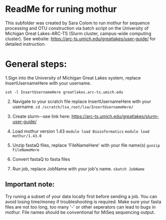 # ReadMe for runing mothur
This subfolder was created by Sara Colom to run mothur for sequence processing and OTU construction via batch script on the University of Michigan Great Lakes-ARC-TS (Slurm cluster, campus-wide computing cluster).
See website: https://arc-ts.umich.edu/greatlakes/user-guide/ for detailed instruction.

# General steps:
1.Sign into the University of Michigan Great Lakes system, replace InsertUsernameHere with your username.

`ssh -l InsertUsernameHere greatlakes.arc-ts.umich.edu`

2. Navigate to your scratch file replace InsertUsernameHere with your username. 
`cd /scratch/lsa_root/lsa/InsertUsernameHere/`

3. Create slurm--see link here: https://arc-ts.umich.edu/greatlakes/slurm-user-guide/

4. Load mothur version 1.43
`module load Bioinformatics`
`module load mothur/1.43.0`

5. Unzip fastaQ files, replace 'FileNameHere' with your file name(s)
`gunzip FileNameHere`

6. Convert fastaQ to fasta files

5. Run job, replace JobName with your job's name.
`sbatch JobName`

## Important note:
Try runing a subset of your data locally first before sending a job. 
You can avoid losing time/money if troubleshooting is required.
Make sure your fasta files are not too long, too many '-' or other seperators can lead to bugs in mothur.
File names should be conventional for MiSeq sequencing output. 
